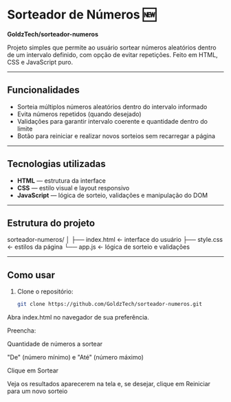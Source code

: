 # Sorteador de Números 🆕

**GoldzTech/sorteador-numeros**

Projeto simples que permite ao usuário sortear números aleatórios dentro de um intervalo definido, com opção de evitar repetições. Feito em HTML, CSS e JavaScript puro.

---

##  Funcionalidades

- Sorteia múltiplos números aleatórios dentro do intervalo informado
- Evita números repetidos (quando desejado)
- Validações para garantir intervalo coerente e quantidade dentro do limite
- Botão para reiniciar e realizar novos sorteios sem recarregar a página

---

##  Tecnologias utilizadas

- **HTML** — estrutura da interface
- **CSS** — estilo visual e layout responsivo
- **JavaScript** — lógica de sorteio, validações e manipulação do DOM

---

##  Estrutura do projeto

sorteador-numeros/
│
├── index.html ← interface do usuário
├── style.css ← estilos da página
└── app.js ← lógica de sorteio e validações


---

##  Como usar

1. Clone o repositório:
   ```bash
   git clone https://github.com/GoldzTech/sorteador-numeros.git
Abra index.html no navegador de sua preferência.

Preencha:

Quantidade de números a sortear

"De" (número mínimo) e "Até" (número máximo)

Clique em Sortear

Veja os resultados aparecerem na tela e, se desejar, clique em Reiniciar para um novo sorteio

